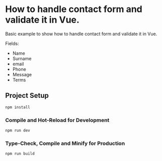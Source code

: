 # How to handle contact form and validate it in Vue.
Basic example to show how to handle contact form and validate it in Vue.

Fields:
- Name
- Surname
- email
- Phone
- Message
- Terms

## Project Setup

```sh
npm install
```

### Compile and Hot-Reload for Development

```sh
npm run dev
```

### Type-Check, Compile and Minify for Production

```sh
npm run build
```

